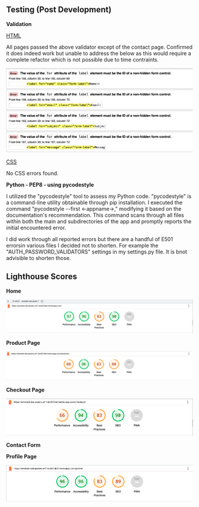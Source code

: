 ## Testing (Post Development)

**Validation**

[HTML](https://validator.w3.org/nu/?doc=https%3A%2F%2Femerald-isle-jewelry-af11dcd57db0.herokuapp.com)

All pages passed the above validator except of the contact page. Confirmed it does indeed work but unable to address the below as this would require a complete refactor which is not possible due to time contraints. 

![](media/validator.png)

[CSS](https://jigsaw.w3.org/css-validator/validator?uri=https%3A%2F%2Femerald-isle-jewelry-af11dcd57db0.herokuapp.com&profile=css3svg&usermedium=all&warning=1&vextwarning=&lang=en)

No CSS errors found.

**Python - PEP8 - using pycodestyle**

I utilized the "pycodestyle" tool to assess my Python code. "pycodestyle" is a command-line utility obtainable through pip installation. I executed the command "pycodestyle --first <-appname->," modifying it based on the documentation's recommendation. This command scans through all files within both the main and subdirectories of the app and promptly reports the initial encountered error.

I did work through all reported errors but there are a handful of E501 errorsin various files I decided not to shorten.
For example  the "AUTH_PASSWORD_VALIDATORS" settings in my settings.py file. It is bnot advisible to shorten those. 

## Lighthouse Scores 

**Home**

![](/media/Lh_home.png)

**Product Page**

![](/media/Lh_products.png)

**Checkout Page**

![](/media/Lh_checkout.png)

**Contact Form**

**Profile Page**

![](/media/profile_lh.png)